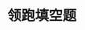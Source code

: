 # 领跑填空题

<figure><img src="https://cdn.staticaly.com/gh/clearng/klyme-api-img@main/XHEYURQ7%60T%7DXYUBW6IQ~YFE.1xy1b8yoi31c.webp" alt=""><figcaption></figcaption></figure>

<figure><img src="https://cdn.staticaly.com/gh/clearng/klyme-api-img@main/63F18VL11S0PUJUSFSZ4R6M.5k35fbb86o40.webp" alt=""><figcaption></figcaption></figure>

<figure><img src="../.gitbook/assets/K)I1R%&#x60;NX~PV$8A7KPENI0Y.jpg" alt=""><figcaption></figcaption></figure>

<figure><img src="../.gitbook/assets/L85IXLGJHZC{C(RE5V7Y[SJ.jpg" alt=""><figcaption></figcaption></figure>

<figure><img src="https://cdn.staticaly.com/gh/clearng/klyme-api-img@main/YWBBXF2]03T_19]ZFCRGN%60B.1nfqk4mfm0kg.webp" alt=""><figcaption></figcaption></figure>

<figure><img src="../.gitbook/assets/JQ_884D&#x60;ST6CF1KKMGT_FB1 (1).jpg" alt=""><figcaption></figcaption></figure>

<figure><img src="../.gitbook/assets/@2X~~)Z2~@D0RS(A$@Y)8E8.jpg" alt=""><figcaption></figcaption></figure>

<figure><img src="../.gitbook/assets/JQ_884D&#x60;ST6CF1KKMGT_FB1.jpg" alt=""><figcaption></figcaption></figure>

<figure><img src="../.gitbook/assets/$KIR{$8R]_S3CMW69D1~R$7.jpg" alt=""><figcaption></figcaption></figure>

<figure><img src="../.gitbook/assets/MSRVOGF%O8&#x60;][~HE}B]7QLR.jpg" alt=""><figcaption></figcaption></figure>

<figure><img src="../.gitbook/assets/PD)RWY[ZJNW}J8M&#x60;V)Z{4MR.jpg" alt=""><figcaption></figcaption></figure>

<figure><img src="../.gitbook/assets/UC7{022)JL4NXB$2%FBNNS0.jpg" alt=""><figcaption></figcaption></figure>

<figure><img src="../.gitbook/assets/WT)RJ]IOW0Y()5[2PA7H35S.jpg" alt=""><figcaption></figcaption></figure>

<figure><img src="../.gitbook/assets/@4Q}8)7~XERK@9J14JI4LUQ.jpg" alt=""><figcaption></figcaption></figure>

<figure><img src="https://cdn.staticaly.com/gh/clearng/klyme-api-img@main/Q5GP2%7B7DXTSY0~4XU[[0AQK.6hasrn7atss0.webp" alt=""><figcaption></figcaption></figure>

<figure><img src="../.gitbook/assets/4FN%JWSM2GU2$Z_LIT][FCI.jpg" alt=""><figcaption></figcaption></figure>

<figure><img src="../.gitbook/assets/00UKR0DY1%V&#x60;ZH%3GLEK]5T.jpg" alt=""><figcaption></figcaption></figure>

<figure><img src="https://cdn.staticaly.com/gh/clearng/klyme-api-img@main/D9_)L~]OCE_8U$ZY%60F8_WPD.1rjmpdd715sw.webp" alt=""><figcaption></figcaption></figure>

<figure><img src="../.gitbook/assets/KS%I]J9OZ%HULA]ZGY{18G8.jpg" alt=""><figcaption></figcaption></figure>

<figure><img src="../.gitbook/assets/FQ5XYBQ%6I8[4@XYU%W@X)V.jpg" alt=""><figcaption></figcaption></figure>

<figure><img src="https://cdn.staticaly.com/gh/clearng/klyme-api-img@main/67GO8DH[%7BY58)QAL%7BK078T2.1omki71abfvk.webp" alt=""><figcaption></figcaption></figure>

<figure><img src="../.gitbook/assets/C2CD76R)[GBV7AGI7_PTU$H.jpg" alt=""><figcaption></figcaption></figure>

<figure><img src="../.gitbook/assets/8YO8YO[PIV4CX4N]UD$G&#x60;BX.jpg" alt=""><figcaption></figcaption></figure>

<figure><img src="../.gitbook/assets/(P6OUG]@8MXP@J4F{%YO75P.jpg" alt=""><figcaption></figcaption></figure>

<figure><img src="../.gitbook/assets/SVTUPZCWJ$]]%[}SIT71F$H.jpg" alt=""><figcaption></figcaption></figure>

<figure><img src="https://cdn.staticaly.com/gh/clearng/klyme-api-img@main/GPVA[$6~@HC@_P(GFO8VNRI.4jvdzx21szo0.webp" alt=""><figcaption></figcaption></figure>

<figure><img src="https://cdn.staticaly.com/gh/clearng/klyme-api-img@main/5@%7D%7B]2E%7B89RY3BQC]PI~S_C.6tauxgwz7tk0.webp" alt=""><figcaption></figcaption></figure>

<figure><img src="https://cdn.staticaly.com/gh/clearng/klyme-api-img@main/3Q~%60B0KGT)W6B)N9J9KML~D.1dsnh66gbhfk.webp" alt=""><figcaption></figcaption></figure>

<figure><img src="../.gitbook/assets/YUO5Y7O%F]LB){5%~EB7J4F.jpg" alt=""><figcaption></figcaption></figure>

<figure><img src="../.gitbook/assets/UZ_DX2QUIRPQ]5V1D)O4)2L.jpg" alt=""><figcaption></figcaption></figure>

<figure><img src="https://cdn.staticaly.com/gh/clearng/fotobuffet-docs@master/xxx.28v3rrtgh7ok.webp" alt=""><figcaption></figcaption></figure>

<figure><img src="https://cdn.staticaly.com/gh/clearng/fotobuffet-docs@master/KJZH%7DS5_Y4IRS~9J@A8U~LA.3pw4hu8b91g0.webp" alt=""><figcaption></figcaption></figure>

<figure><img src="https://cdn.staticaly.com/gh/clearng/fotobuffet-docs@master/V65JY(F9Y2ODVEL6NLIT7_U.webp" alt=""><figcaption></figcaption></figure>

<figure><img src="https://cdn.staticaly.com/gh/clearng/fotobuffet-docs@master/dddd.rrbsn6j6uo0.webp" alt=""><figcaption></figcaption></figure>

<figure><img src="https://cdn.staticaly.com/gh/clearng/fotobuffet-docs@master/www.5h6ohsqx0kk0.webp" alt=""><figcaption></figcaption></figure>

<figure><img src="https://cdn.staticaly.com/gh/clearng/fotobuffet-docs@master/aaa.jhklz2zqpgg.webp" alt=""><figcaption></figcaption></figure>

<figure><img src="https://cdn.staticaly.com/gh/clearng/fotobuffet-docs@master/fff.5ubssq0itig0.webp" alt=""><figcaption></figcaption></figure>

<figure><img src="https://cdn.staticaly.com/gh/clearng/fotobuffet-docs@master/kkk.41mqd65gnhi0.webp" alt=""><figcaption></figcaption></figure>
